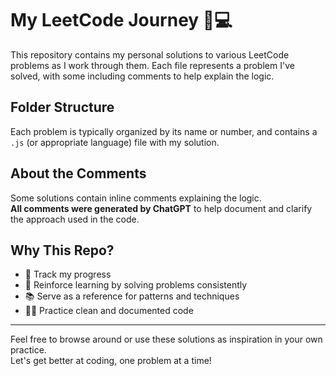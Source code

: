 # My LeetCode Journey 🧠💻

This repository contains my personal solutions to various LeetCode problems as I work through them. Each file represents a problem I've solved, with some including comments to help explain the logic.

## Folder Structure

Each problem is typically organized by its name or number, and contains a `.js` (or appropriate language) file with my solution.

## About the Comments

Some solutions contain inline comments explaining the logic.  
**All comments were generated by ChatGPT** to help document and clarify the approach used in the code.

## Why This Repo?

- 💪 Track my progress
- 🧠 Reinforce learning by solving problems consistently
- 📚 Serve as a reference for patterns and techniques
- 🧑‍💻 Practice clean and documented code

---

Feel free to browse around or use these solutions as inspiration in your own practice.  
Let's get better at coding, one problem at a time!
